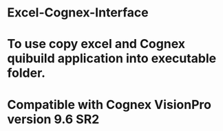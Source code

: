 # Excel-Cognex-Interface
# To use copy excel and Cognex quibuild application into executable folder.
# Compatible with Cognex VisionPro version 9.6 SR2
